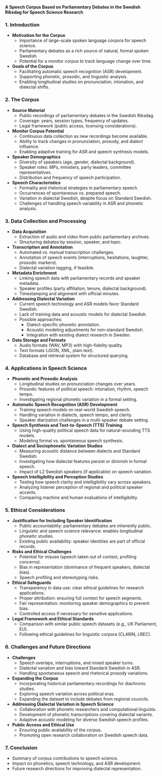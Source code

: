 **A Speech Corpus Based on Parliamentary Debates in the Swedish Riksdag for Speech Science Research**

### **1. Introduction**
- **Motivation for the Corpus**  
  - Importance of large-scale spoken language corpora for speech science.
  - Parliamentary debates as a rich source of natural, formal spoken Swedish.
  - Potential for a monitor corpus to track language change over time.
- **Goals of the Corpus**  
  - Facilitating automatic speech recognition (ASR) development.
  - Supporting phonetic, prosodic, and linguistic analysis.
  - Enabling longitudinal studies on pronunciation, intonation, and dialectal shifts.

### **2. The Corpus**
- **Source Material**  
  - Public recordings of parliamentary debates in the Swedish Riksdag.
  - Coverage: years, session types, frequency of updates.
  - Legal framework (public access, licensing considerations).
- **Monitor Corpus Potential**  
  - Continuous data collection as new recordings become available.
  - Ability to track changes in pronunciation, prosody, and dialect influence.
  - Enabling adaptive training for ASR and speech synthesis models.
- **Speaker Demographics**  
  - Diversity of speakers (age, gender, dialectal background).
  - Speaker roles: MPs, ministers, party leaders, committee representatives.
  - Distribution and frequency of speech participation.
- **Speech Characteristics**  
  - Formality and rhetorical strategies in parliamentary speech.
  - Occurrences of spontaneous vs. prepared speech.
  - Variation in dialectal Swedish, despite focus on Standard Swedish.
  - Challenges of handling speech variability in ASR and phonetic analysis.

### **3. Data Collection and Processing**
- **Data Acquisition**  
  - Extraction of audio and video from public parliamentary archives.
  - Structuring debates by session, speaker, and topic.
- **Transcription and Annotation**  
  - Automated vs. manual transcription challenges.
  - Annotation of speech events (interruptions, hesitations, laughter, prosodic markers).
  - Dialectal variation tagging, if feasible.
- **Metadata Enrichment**  
  - Linking speech data with parliamentary records and speaker metadata.
  - Speaker profiles (party affiliation, tenure, dialectal background).
  - Timestamping and alignment with official minutes.
- **Addressing Dialectal Variation**  
  - Current speech technology and ASR models favor Standard Swedish.
  - Lack of training data and acoustic models for dialectal Swedish.
  - Possible approaches:
    - Dialect-specific phonetic annotation.
    - Acoustic modeling adjustments for non-standard Swedish.
    - Integration with existing dialect research in Sweden.
- **Data Storage and Formats**  
  - Audio formats (WAV, MP3) with high-fidelity quality.
  - Text formats (JSON, XML, plain text).
  - Database and retrieval system for structured querying.

### **4. Applications in Speech Science**
- **Phonetic and Prosodic Analysis**  
  - Longitudinal studies on pronunciation changes over years.
  - Prosodic features of political speech: intonation, rhythm, speech tempo.
  - Investigating regional phonetic variation in a formal setting.
- **Automatic Speech Recognition (ASR) Development**  
  - Training speech models on real-world Swedish speech.
  - Handling variation in dialects, speech tempo, and clarity.
  - Speaker diarization challenges in a multi-speaker debate setting.
- **Speech Synthesis and Text-to-Speech (TTS) Training**  
  - Using high-quality political speech data for natural-sounding TTS models.
  - Modeling formal vs. spontaneous speech synthesis.
- **Dialect and Sociophonetic Variation Studies**  
  - Measuring acoustic distance between dialects and Standard Swedish.
  - Investigating how dialectal features persist or diminish in formal speech.
  - Impact of L2 Swedish speakers (if applicable) on speech variation.
- **Speech Intelligibility and Perception Studies**  
  - Testing how speech clarity and intelligibility vary across speakers.
  - Analyzing listener perception of regional and political speaker accents.
  - Comparing machine and human evaluations of intelligibility.

### **5. Ethical Considerations**
- **Justification for Including Speaker Identification**  
  - Public accountability: parliamentary debates are inherently public.
  - Linguistic and speech science relevance: enables longitudinal phonetic studies.
  - Existing public availability: speaker identities are part of official records.
- **Risks and Ethical Challenges**  
  - Potential for misuse (speech taken out of context, profiling concerns).
  - Bias in representation (dominance of frequent speakers, dialectal bias).
  - Speech profiling and stereotyping risks.
- **Ethical Safeguards**  
  - Transparency in data use: clear ethical guidelines for research applications.
  - Proper attribution: ensuring full context for speech segments.
  - Fair representation: monitoring speaker demographics to prevent bias.
  - Controlled access if necessary for sensitive applications.
- **Legal Framework and Ethical Standards**  
  - Comparison with similar public speech datasets (e.g., UK Parliament, EU).
  - Following ethical guidelines for linguistic corpora (CLARIN, LREC).
  
### **6. Challenges and Future Directions**
- **Challenges**  
  - Speech overlaps, interruptions, and mixed speaker turns.
  - Dialectal variation and bias toward Standard Swedish in ASR.
  - Handling spontaneous speech and rhetorical prosody variations.
- **Expanding the Corpus**  
  - Incorporating historical parliamentary recordings for diachronic studies.
  - Exploring speech variation across political eras.
  - Expanding the dataset to include debates from regional councils.
- **Addressing Dialectal Variation in Speech Science**  
  - Collaboration with phonetic researchers and computational linguists.
  - Development of phonetic transcriptions covering dialectal variants.
  - Adaptive acoustic modeling for diverse Swedish speech profiles.
- **Public Access and Ethical Use**  
  - Ensuring public availability of the corpus.
  - Promoting open research collaboration on Swedish speech data.

### **7. Conclusion**
- Summary of corpus contributions to speech science.
- Impact on phonetics, speech technology, and ASR development.
- Future research directions for improving dialectal representation.


